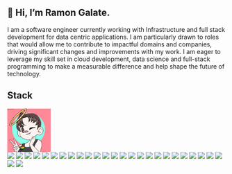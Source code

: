 
## 👋 Hi, I’m Ramon Galate.

I am a software engineer currently working with Infrastructure and full stack development for data centric applications.
I am particularly drawn to roles that would allow me to contribute to impactful domains and companies, driving significant changes and improvements with my work. I am eager to leverage my skill set in cloud development, data science and full-stack programming to make a measurable difference and help shape the future of technology.
  
## Stack

<div style="display: inline-block">
  <img align="center" height="100em" src="https://github.com/RamonGal/RamonGal/blob/main/avatar.gif">
</div> 
<div style="display: inline-block">
  <img height="30em"  src="https://img.shields.io/badge/Vue.js-35495E?style=for-the-badge&logo=vue.js&logoColor=4FC08D">
  <img height="30em" src="https://img.shields.io/badge/Linux-FCC624?style=for-the-badge&logo=linux&logoColor=black">
  <img height="30em" src="https://img.shields.io/badge/Pytest-0A9EDC?style=for-the-badge&logo=pytest&logoColor=white">
  <img height="30em" src="https://img.shields.io/badge/CSS-239120?&style=for-the-badge&logo=css3&logoColor=white">
  <img height="30em" src="https://img.shields.io/badge/JavaScript-F7DF1E?style=for-the-badge&logo=javascript&logoColor=black">
  <img height="30em" src="https://img.shields.io/badge/TypeScript-007ACC?style=for-the-badge&logo=typescript&logoColor=white">
  <img height="30em" src="https://img.shields.io/badge/Jest-C21325?style=for-the-badge&logo=jest&logoColor=white">
  <img height="30em" src="https://img.shields.io/badge/HTML5-E34F26?style=for-the-badge&logo=html5&logoColor=white">
  <img height="30em" src="https://img.shields.io/badge/Sass-CC6699?style=for-the-badge&logo=sass&logoColor=white">
  <img height="30em" src="https://img.shields.io/badge/Python-14354C?style=for-the-badge&logo=python&logoColor=white">
  <img height="30em" src="https://img.shields.io/badge/C%2B%2B-00599C?style=for-the-badge&logo=c%2B%2B&logoColor=white">
  <img height="30em" src="https://img.shields.io/badge/React-20232A?style=for-the-badge&logo=react&logoColor=61DAFB">
  <img height="30em" src="https://img.shields.io/badge/FastAPI-005571?style=for-the-badge&logo=fastapi">
  <img height="30em" src="https://img.shields.io/badge/Go-00ADD8?style=for-the-badge&logo=go&logoColor=white">
  <img height="30em" src="https://img.shields.io/badge/Svelte-4A4A55?style=for-the-badge&logo=svelte&logoColor=FF3E00">
  <img height="30em" src="https://img.shields.io/badge/Tailwind_CSS-38B2AC?style=for-the-badge&logo=tailwind-css&logoColor=white">
  <img height="30em" src="https://img.shields.io/badge/Bootstrap-563D7C?style=for-the-badge&logo=bootstrap&logoColor=white">
  <img height="30em" src="https://img.shields.io/badge/Django-092E20?style=for-the-badge&logo=django&logoColor=white">
  <img height="30em" src="https://img.shields.io/badge/PostgreSQL-316192?style=for-the-badge&logo=postgresql&logoColor=white">
  <img height="30em" src="https://img.shields.io/badge/MySQL-00000F?style=for-the-badge&logo=mysql&logoColor=white">
  <img height="30em" src="https://img.shields.io/badge/AWS-%23FF9900.svg?style=for-the-badge&logo=amazon-aws&logoColor=white">
  <img height="30em" src="https://img.shields.io/badge/GitHub_Actions-2088FF?style=for-the-badge&logo=github-actions&logoColor=white">
  <img height="30em" src="https://img.shields.io/badge/redis-%23DD0031.svg?&style=for-the-badge&logo=redis&logoColor=white">
  <img height="30em" src="https://img.shields.io/badge/gitlab%20ci-%23181717.svg?style=for-the-badge&logo=gitlab&logoColor=white">
  <img height="30em" src="https://img.shields.io/badge/grafana-%23F46800.svg?style=for-the-badge&logo=grafana&logoColor=white">
  <img height="30em" src="https://img.shields.io/badge/kubernetes-%23326ce5.svg?style=for-the-badge&logo=kubernetes&logoColor=white">
  <img height="30em" src="https://img.shields.io/badge/Prometheus-E6522C?style=for-the-badge&logo=Prometheus&logoColor=white">
</div>


